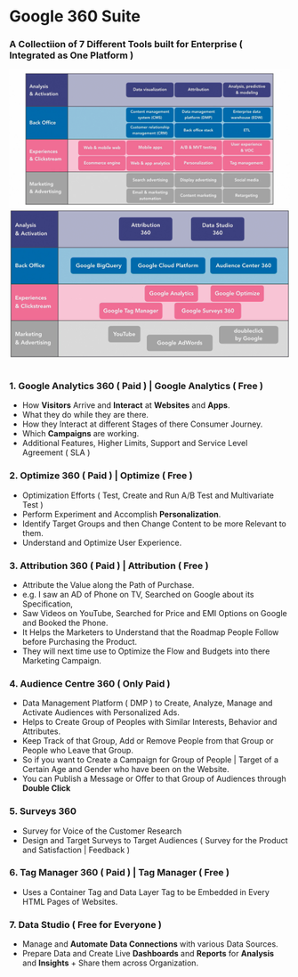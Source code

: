 # Google 360 Suite

### A Collectiion of 7 Different Tools built for Enterprise ( Integrated as One Platform )

<table align=center>
  <tr><img src="Image/Suite.png"></tr>
  <tr><img src="Image/Google360Suite.png"></tr>
</table>

### 1. Google Analytics 360 ( Paid ) | Google Analytics ( Free )
- How **Visitors** Arrive and **Interact** at **Websites** and **Apps**.
- What they do while they are there.
- How they Interact at different Stages of there Consumer Journey.
- Which **Campaigns** are working.
- Additional Features, Higher Limits, Support and Service Level Agreement ( SLA )

### 2. Optimize 360 ( Paid ) | Optimize ( Free )
- Optimization Efforts ( Test, Create and Run A/B Test and Multivariate Test )
- Perform Experiment and Accomplish **Personalization**.
- Identify Target Groups and then Change Content to be more Relevant to them.
- Understand and Optimize User Experience.

### 3. Attribution 360 ( Paid ) | Attribution ( Free )
- Attribute the Value along the Path of Purchase.
- e.g. I saw an AD of Phone on TV, Searched on Google about its Specification, 
- Saw Videos on YouTube, Searched for Price and EMI Options on Google and Booked the Phone.
- It Helps the Marketers to Understand that the Roadmap People Follow before Purchasing the Product.
- They will next time use to Optimize the Flow and Budgets into there Marketing Campaign.

### 4. Audience Centre 360 ( Only Paid )
- Data Management Platform ( DMP ) to Create, Analyze, Manage and Activate Audiences with Personalized Ads.
- Helps to Create Group of Peoples with Similar Interests, Behavior and Attributes.
- Keep Track of that Group, Add or Remove People from that Group or People who Leave that Group.
- So if you want to Create a Campaign for Group of People | Target of a Certain Age and Gender who have been on the Website.
- You can Publish a Message or Offer to that Group of Audiences through **Double Click**

### 5. Surveys 360 
- Survey for Voice of the Customer Research
- Design and Target Surveys to Target Audiences ( Survey for the Product and Satisfaction | Feedback )

### 6. Tag Manager 360 ( Paid ) | Tag Manager ( Free )
- Uses a Container Tag and Data Layer Tag to be Embedded in Every HTML Pages of Websites. 

### 7. Data Studio ( Free for Everyone )
- Manage and **Automate** **Data Connections** with various Data Sources.
- Prepare Data and Create Live **Dashboards** and **Reports** for **Analysis** and **Insights** + Share them across Organization.
